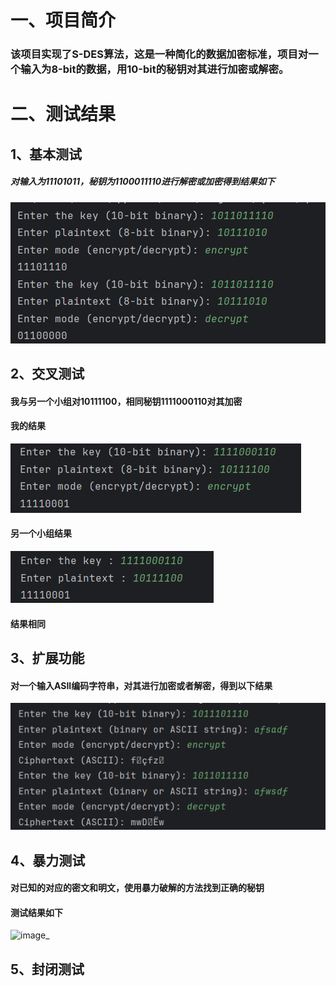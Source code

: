 # 一、项目简介<br>
### 该项目实现了S-DES算法，这是一种简化的数据加密标准，项目对一个输入为8-bit的数据，用10-bit的秘钥对其进行加密或解密。<br>
# 二、测试结果<br>
## 1、基本测试  
##### 对输入为11101011，秘钥为1100011110进行解密或加密得到结果如下  
![image](https://github.com/douge999/S-DES/blob/main/image/ba01500e-c780-41df-9f29-ab6e1258cc24.png)  
## 2、交叉测试  
#### 我与另一个小组对10111100，相同秘钥1111000110对其加密  
#### 我的结果  
![image](https://github.com/douge999/S-DES/blob/main/image/456869632dae6b4a361249f12a14c0c9.png)  
#### 另一个小组结果  
![image](https://github.com/douge999/S-DES/blob/main/image/39859bd4ffa69e35a1c0dd481de787d4.png)  
#### 结果相同
## 3、扩展功能  
#### 对一个输入ASII编码字符串，对其进行加密或者解密，得到以下结果  
![image](https://github.com/douge999/S-DES/blob/main/image/210db2c3a0d53c9c1fc450b321b092a8.png)  
## 4、暴力测试
#### 对已知的对应的密文和明文，使用暴力破解的方法找到正确的秘钥  
#### 测试结果如下  
![image]()_  
## 5、封闭测试  
#### 
